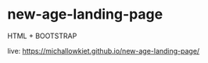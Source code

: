 # new-age-landing-page

HTML + BOOTSTRAP

live: https://michallowkiet.github.io/new-age-landing-page/
